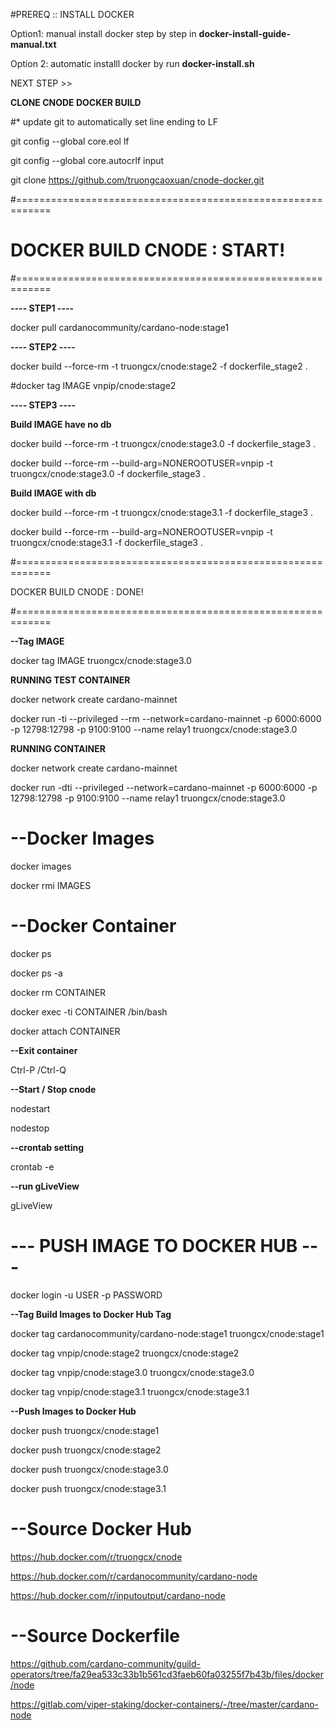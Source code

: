 #PREREQ :: INSTALL DOCKER

Option1: manual install docker step by step in **docker-install-guide-manual.txt**

Option 2: automatic installl docker by run **docker-install.sh**

NEXT STEP >>

**CLONE CNODE DOCKER BUILD**

#* update git to automatically set line ending to LF

git config --global core.eol lf

git config --global core.autocrlf input

git clone https://github.com/truongcaoxuan/cnode-docker.git

#============================================================

# DOCKER BUILD CNODE : START!

#============================================================

**---- STEP1 ----**

docker pull cardanocommunity/cardano-node:stage1

**---- STEP2 ----**

docker build --force-rm -t truongcx/cnode:stage2 -f dockerfile_stage2 .

#docker tag IMAGE vnpip/cnode:stage2

**---- STEP3 ----**

**Build IMAGE have no db**

docker build --force-rm -t truongcx/cnode:stage3.0 -f dockerfile_stage3 .

docker build --force-rm --build-arg=NONEROOTUSER=vnpip -t truongcx/cnode:stage3.0 -f dockerfile_stage3 .

**Build IMAGE with db**

docker build --force-rm -t truongcx/cnode:stage3.1 -f dockerfile_stage3 .

docker build --force-rm --build-arg=NONEROOTUSER=vnpip -t truongcx/cnode:stage3.1 -f dockerfile_stage3 .

#============================================================

DOCKER BUILD CNODE : DONE! 

#============================================================

**--Tag IMAGE**

docker tag IMAGE truongcx/cnode:stage3.0

**RUNNING TEST CONTAINER**

docker network create cardano-mainnet

docker run -ti --privileged --rm --network=cardano-mainnet -p 6000:6000 -p 12798:12798 -p 9100:9100 --name relay1 truongcx/cnode:stage3.0

**RUNNING CONTAINER**

docker network create cardano-mainnet

docker run -dti --privileged --network=cardano-mainnet -p 6000:6000 -p 12798:12798 -p 9100:9100 --name relay1 truongcx/cnode:stage3.0


# --Docker Images

docker images

docker rmi IMAGES

# --Docker Container

docker ps

docker ps -a

docker rm CONTAINER

docker exec -ti CONTAINER /bin/bash

docker attach CONTAINER

**--Exit container**

Ctrl-P /Ctrl-Q

**--Start / Stop cnode**

nodestart

nodestop

**--crontab setting**

crontab -e

**--run gLiveView**

gLiveView

# --- PUSH IMAGE TO DOCKER HUB ---

docker login -u USER -p PASSWORD

**--Tag Build Images to Docker Hub Tag**

docker tag cardanocommunity/cardano-node:stage1 truongcx/cnode:stage1

docker tag vnpip/cnode:stage2 truongcx/cnode:stage2

docker tag vnpip/cnode:stage3.0 truongcx/cnode:stage3.0

docker tag vnpip/cnode:stage3.1 truongcx/cnode:stage3.1

**--Push Images to Docker Hub**

docker push truongcx/cnode:stage1

docker push truongcx/cnode:stage2

docker push truongcx/cnode:stage3.0

docker push truongcx/cnode:stage3.1

# --Source Docker Hub

https://hub.docker.com/r/truongcx/cnode

https://hub.docker.com/r/cardanocommunity/cardano-node

https://hub.docker.com/r/inputoutput/cardano-node

# --Source Dockerfile

https://github.com/cardano-community/guild-operators/tree/fa29ea533c33b1b561cd3faeb60fa03255f7b43b/files/docker/node

https://gitlab.com/viper-staking/docker-containers/-/tree/master/cardano-node
